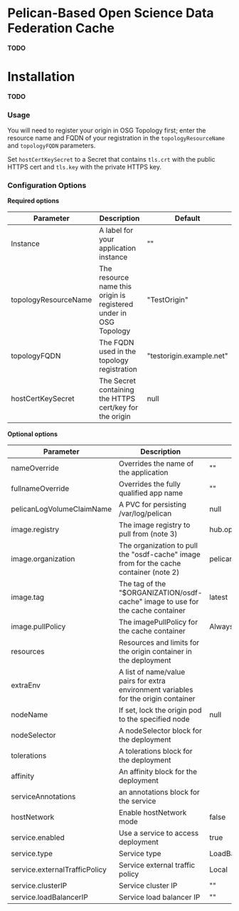 # Pelican-Based Open Science Data Federation Cache

**TODO**


# Installation

**TODO**

### Usage

You will need to register your origin in OSG Topology first; enter the
resource name and FQDN of your registration in the `topologyResourceName` and
`topologyFQDN` parameters.

Set `hostCertKeySecret` to a Secret that contains `tls.crt` with the
public HTTPS cert and `tls.key` with the private HTTPS key.


### Configuration Options

**Required options**

| Parameter | Description | Default |
| --------  | ----------  | ------- |
| Instance | A label for your application instance | "" |
| topologyResourceName | The resource name this origin is registered under in OSG Topology | "TestOrigin" |
| topologyFQDN | The FQDN used in the topology registration | "testorigin.example.net" |
| hostCertKeySecret | The Secret containing the HTTPS cert/key for the origin | null |

**Optional options**

| Parameter | Description | Default |
| --------  | ----------  | ------- |
| nameOverride | Overrides the name of the application | "" |
| fullnameOverride | Overrides the fully qualified app name | "" |
| pelicanLogVolumeClaimName | A PVC for persisting /var/log/pelican | null |
| image.registry | The image registry to pull from (note 3) | hub.opensciencegrid.org |
| image.organization | The organization to pull the "osdf-cache" image from for the cache container (note 2) | pelican_platform |
| image.tag | The tag of the "$ORGANIZATION/osdf-cache" image to use for the cache container | latest |
| image.pullPolicy | The imagePullPolicy for the cache container | Always |
| resources | Resources and limits for the origin container in the deployment | |
| extraEnv | A list of name/value pairs for extra environment variables for the origin container | |
| nodeName | If set, lock the origin pod to the specified node | null |
| nodeSelector | A nodeSelector block for the deployment | |
| tolerations | A tolerations block for the deployment | |
| affinity | An affinity block for the deployment | |
| serviceAnnotations | an annotations block for the service | |
| hostNetwork | Enable hostNetwork mode | false |
| service.enabled | Use a service to access deployment | true |
| service.type | Service type | LoadBalancer |
| service.externalTrafficPolicy | Service external traffic policy | Local |
| service.clusterIP | Service cluster IP | "" |
| service.loadBalancerIP | Service load balancer IP | "" |

